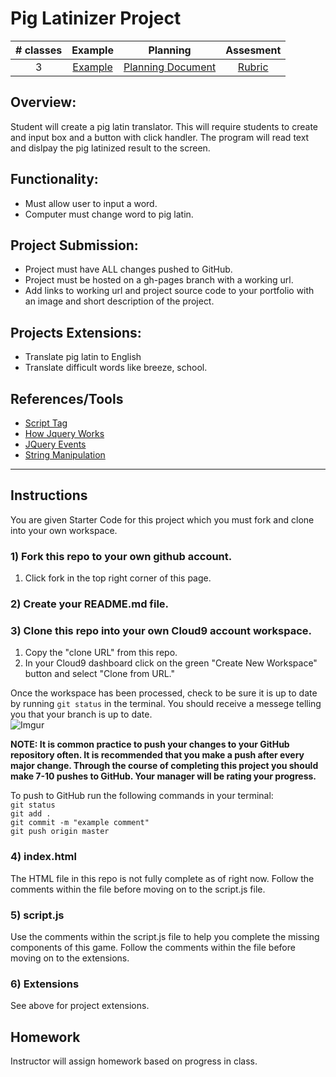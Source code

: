 # Pig Latinizer Project

| # classes|Example|Planning|Assesment|
|:--:|:--:|:--:|:--:|
| 3 |[Example](https://scriptedcurriculum.github.io/advanced_piglatinizer_solution/)|[Planning Document](#)|[Rubric](#)|

## Overview: 
Student will create a pig latin translator. This will require students to create and input box and a button with click handler. The program will read text and dislpay the pig latinized result to the screen.

## Functionality:
* Must allow user to input a word. 
* Computer must change word to pig latin.

## Project Submission:
* Project must have ALL changes pushed to GitHub.
* Project must be hosted on a gh-pages branch with a working url.
* Add links to working url and project source code to your portfolio with an image and short description of the project.

## Projects Extensions:
* Translate pig latin to English
* Translate difficult words like breeze, school.

## References/Tools
* [Script Tag](http://javascript.crockford.com/script.html)
* [How Jquery Works](http://learn.jquery.com/about-jquery/how-jquery-works/)
* [JQuery Events](http://api.jquery.com/category/events/)
* [String Manipulation](https://www.w3schools.com/js/js_string_methods.asp)

***
## Instructions

You are given Starter Code for this project which you must fork and clone into your own workspace. 

### 1) Fork this repo to your own github account. 
1. Click fork in the top right corner of this page.

### 2) Create your README.md file.

### 3) Clone this repo into your own Cloud9 account workspace.
1. Copy the "clone URL" from this repo.
2. In your Cloud9 dashboard click on the green "Create New Workspace" button and select "Clone from URL."

Once the workspace has been processed, check to be sure it is up to date by running ` git status ` in the terminal. You should receive a messege telling you that your branch is up to date.   
![Imgur](http://i.imgur.com/RKdsduL.png)

**NOTE: It is common practice to push your changes to your GitHub repository often. It is recommended that you make a push after every major change. Through the course of completing this project you should make 7-10 pushes to GitHub. Your manager will be rating your progress.**

To push to GitHub run the following commands in your terminal:  
`git status`  
`git add .`  
`git commit -m "example comment"`  
`git push origin master`

### 4) index.html
The HTML file in this repo is not fully complete as of right now. Follow the comments within the file before moving on to the script.js file.

### 5) script.js
Use the comments within the script.js file to help you complete the missing components of this game. Follow the comments within the file before moving on to the extensions.

### 6) Extensions 
See above for project extensions. 


## Homework
Instructor will assign homework based on progress in class.
